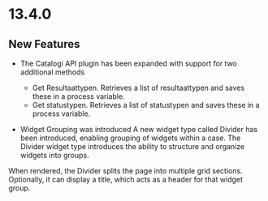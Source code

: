 # 13.4.0

## New Features

* The Catalogi API plugin has been expanded with support for two additional methods
  * Get Resultaattypen. Retrieves a list of resultaattypen and saves these in a process variable.
  * Get statustypen. Retrieves a list of statustypen and saves these in a process variable.

* Widget Grouping was introduced
A new widget type called Divider has been introduced, enabling grouping of widgets within a case.
The Divider widget type introduces the ability to structure and organize widgets into groups.

When rendered, the Divider splits the page into multiple grid sections.
Optionally, it can display a title, which acts as a header for that widget group.

<figure><img src="../../../.gitbook/assets/widget-divider" alt=""><figcaption></figcaption></figure>
